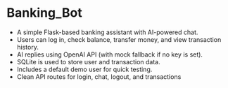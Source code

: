 # Banking_Bot
* A simple Flask-based banking assistant with AI-powered chat.
* Users can log in, check balance, transfer money, and view transaction history.
* AI replies using OpenAI API (with mock fallback if no key is set).
* SQLite is used to store user and transaction data.
* Includes a default demo user for quick testing.
* Clean API routes for login, chat, logout, and transactions

